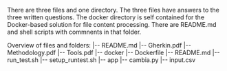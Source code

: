 There are three files and one directory.  The three files have answers to the three written questions.  The docker directory is self contained for the Docker-based solution for file content processing.  There are README.md and shell scripts with commnents in that folder.

Overview of files and folders:
  |-- README.md
  |-- Gherkin.pdf
  |-- Methodology.pdf
  |-- Tools.pdf
  |-- docker
       |-- Dockerfile
       |-- README.md
       |-- run_test.sh
       |-- setup_runtest.sh
       |-- app
            |-- cambia.py
	    |-- input.csv
